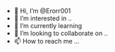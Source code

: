 - 👋 Hi, I’m @Erorr001
- 👀 I’m interested in ..
- 🌱 I’m currently learning 
- 💞️ I’m looking to collaborate on ..
- 📫 How to reach me ...
